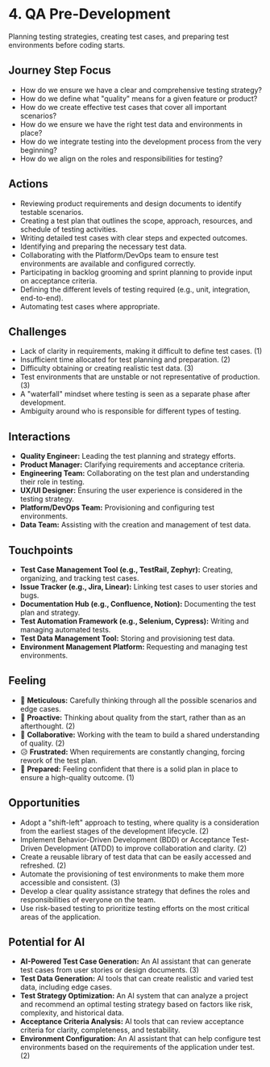 # 4. QA Pre-Development

Planning testing strategies, creating test cases, and preparing test environments before coding starts.

## Journey Step Focus

*   How do we ensure we have a clear and comprehensive testing strategy?
*   How do we define what "quality" means for a given feature or product?
*   How do we create effective test cases that cover all important scenarios?
*   How do we ensure we have the right test data and environments in place?
*   How do we integrate testing into the development process from the very beginning?
*   How do we align on the roles and responsibilities for testing?

## Actions

*   Reviewing product requirements and design documents to identify testable scenarios.
*   Creating a test plan that outlines the scope, approach, resources, and schedule of testing activities.
*   Writing detailed test cases with clear steps and expected outcomes.
*   Identifying and preparing the necessary test data.
*   Collaborating with the Platform/DevOps team to ensure test environments are available and configured correctly.
*   Participating in backlog grooming and sprint planning to provide input on acceptance criteria.
*   Defining the different levels of testing required (e.g., unit, integration, end-to-end).
*   Automating test cases where appropriate.

## Challenges

*   Lack of clarity in requirements, making it difficult to define test cases. (1)
*   Insufficient time allocated for test planning and preparation. (2)
*   Difficulty obtaining or creating realistic test data. (3)
*   Test environments that are unstable or not representative of production. (3)
*   A "waterfall" mindset where testing is seen as a separate phase after development.
*   Ambiguity around who is responsible for different types of testing.

## Interactions

*   **Quality Engineer:** Leading the test planning and strategy efforts.
*   **Product Manager:** Clarifying requirements and acceptance criteria.
*   **Engineering Team:** Collaborating on the test plan and understanding their role in testing.
*   **UX/UI Designer:** Ensuring the user experience is considered in the testing strategy.
*   **Platform/DevOps Team:** Provisioning and configuring test environments.
*   **Data Team:** Assisting with the creation and management of test data.

## Touchpoints

*   **Test Case Management Tool (e.g., TestRail, Zephyr):** Creating, organizing, and tracking test cases.
*   **Issue Tracker (e.g., Jira, Linear):** Linking test cases to user stories and bugs.
*   **Documentation Hub (e.g., Confluence, Notion):** Documenting the test plan and strategy.
*   **Test Automation Framework (e.g., Selenium, Cypress):** Writing and managing automated tests.
*   **Test Data Management Tool:** Storing and provisioning test data.
*   **Environment Management Platform:** Requesting and managing test environments.

## Feeling

*   🧐 **Meticulous:** Carefully thinking through all the possible scenarios and edge cases.
*   🤔 **Proactive:** Thinking about quality from the start, rather than as an afterthought. (2)
*   🤝 **Collaborative:** Working with the team to build a shared understanding of quality. (2)
*   😥 **Frustrated:** When requirements are constantly changing, forcing rework of the test plan.
*   💪 **Prepared:** Feeling confident that there is a solid plan in place to ensure a high-quality outcome. (1)

## Opportunities

*   Adopt a "shift-left" approach to testing, where quality is a consideration from the earliest stages of the development lifecycle. (2)
*   Implement Behavior-Driven Development (BDD) or Acceptance Test-Driven Development (ATDD) to improve collaboration and clarity. (2)
*   Create a reusable library of test data that can be easily accessed and refreshed. (2)
*   Automate the provisioning of test environments to make them more accessible and consistent. (3)
*   Develop a clear quality assistance strategy that defines the roles and responsibilities of everyone on the team.
*   Use risk-based testing to prioritize testing efforts on the most critical areas of the application.

## Potential for AI

*   **AI-Powered Test Case Generation:** An AI assistant that can generate test cases from user stories or design documents. (3)
*   **Test Data Generation:** AI tools that can create realistic and varied test data, including edge cases.
*   **Test Strategy Optimization:** An AI system that can analyze a project and recommend an optimal testing strategy based on factors like risk, complexity, and historical data.
*   **Acceptance Criteria Analysis:** AI tools that can review acceptance criteria for clarity, completeness, and testability.
*   **Environment Configuration:** An AI assistant that can help configure test environments based on the requirements of the application under test. (2)
